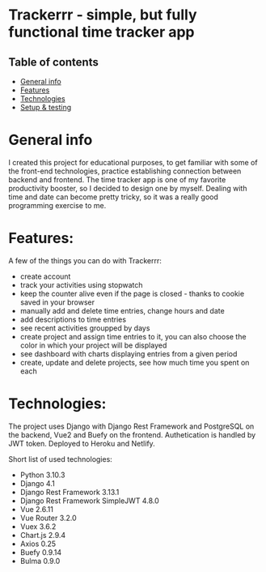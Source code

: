 
# Trackerrr - simple, but fully functional time tracker app

## Table of contents

- [General info](#general-info)  
- [Features](#features)
- [Technologies](#technologies)
- [Setup & testing](#setup)  

  
<a name="general-info"/></a>
# General info

I created this project for educational purposes, to get familiar with some of the front-end technologies, practice establishing connection between backend and frontend. 
The time tracker app is one of my favorite productivity booster, so I decided to design one by myself. Dealing with time and date can become pretty tricky, so it was a really good programming exercise to me.


<a name="features"></a>
# Features:
A few of the things you can do with Trackerrr:

- create account 
- track your activities using stopwatch
- keep the counter alive even if the page is closed - thanks to cookie saved in your browser
- manually add and delete time entries, change hours and date
- add descriptions to time entries
- see recent activities groupped by days
- create project and assign time entries to it, you can also choose the color in which your project will be displayed
- see dashboard with charts displaying entries from a given period
- create, update and delete projects, see how much time you spent on each


<a name="technologies"></a>
# Technologies:

The project uses Django with Django Rest Framework and PostgreSQL on the backend, Vue2 and Buefy on the frontend. Authetication is handled by JWT token. Deployed to Heroku and Netlify.

Short list of used technologies:
- Python 3.10.3
- Django 4.1
- Django Rest Framework 3.13.1
- Django Rest Framework SimpleJWT 4.8.0
- Vue 2.6.11
- Vue Router 3.2.0
- Vuex 3.6.2
- Chart.js 2.9.4
- Axios 0.25
- Buefy 0.9.14
- Bulma 0.9.0


<a name="setup & testing"></a>

